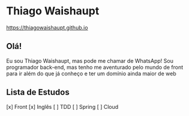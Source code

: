 # Thiago Waishaupt
https://thiagowaishaupt.github.io

## Olá!

Eu sou Thiago Waishaupt, mas pode me chamar de WhatsApp!
Sou programador back-end, mas tenho me aventurado pelo mundo de front para ir além do que já conheço e ter um domínio ainda maior de web

## Lista de Estudos

[x] Front
[x] Inglês
[ ] TDD
[ ] Spring
[ ] Cloud
